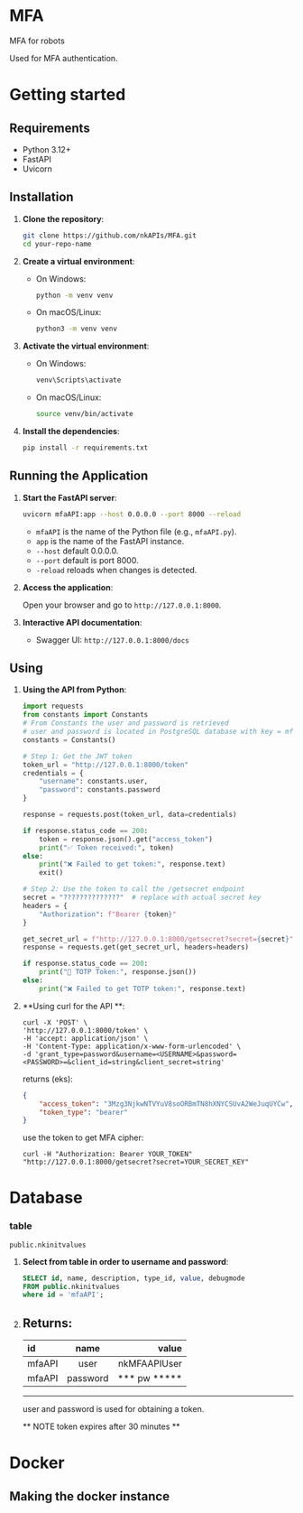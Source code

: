 # MFA
MFA for robots

Used for MFA authentication.

# Getting started

## Requirements

- Python 3.12+
- FastAPI
- Uvicorn

## Installation

1. **Clone the repository**:

    ```sh
    git clone https://github.com/nkAPIs/MFA.git
    cd your-repo-name
    ```

2. **Create a virtual environment**:

    - On Windows:

        ```sh
        python -m venv venv
        ```

    - On macOS/Linux:

        ```sh
        python3 -m venv venv
        ```

3. **Activate the virtual environment**:

    - On Windows:

        ```sh
        venv\Scripts\activate
        ```

    - On macOS/Linux:

        ```sh
        source venv/bin/activate
        ```

4. **Install the dependencies**:

    ```sh
    pip install -r requirements.txt
    ```

## Running the Application

1. **Start the FastAPI server**:

    ```sh
    uvicorn mfaAPI:app --host 0.0.0.0 --port 8000 --reload
    ```

    - `mfaAPI` is the name of the Python file (e.g., `mfaAPI.py`).
    - `app` is the name of the FastAPI instance.
    - `--host` default 0.0.0.0.
    - `--port` default is port 8000.
    - `-reload` reloads when changes is detected.

2. **Access the application**:

    Open your browser and go to `http://127.0.0.1:8000`.

3. **Interactive API documentation**:

    - Swagger UI: `http://127.0.0.1:8000/docs`

## Using

1. **Using the API from Python**:
    ```python
    import requests
    from constants import Constants
    # From Constants the user and password is retrieved
    # user and password is located in PostgreSQL database with key = mfaAPI
    constants = Constants()

    # Step 1: Get the JWT token
    token_url = "http://127.0.0.1:8000/token"
    credentials = {
        "username": constants.user,
        "password": constants.password
    }

    response = requests.post(token_url, data=credentials)

    if response.status_code == 200:
        token = response.json().get("access_token")
        print("✅ Token received:", token)
    else:
        print("❌ Failed to get token:", response.text)
        exit()

    # Step 2: Use the token to call the /getsecret endpoint
    secret = "??????????????"  # replace with actual secret key
    headers = {
        "Authorization": f"Bearer {token}"
    }

    get_secret_url = f"http://127.0.0.1:8000/getsecret?secret={secret}"
    response = requests.get(get_secret_url, headers=headers)

    if response.status_code == 200:
        print("🔑 TOTP Token:", response.json())
    else:
        print("❌ Failed to get TOTP token:", response.text)
    ```
1. **Using curl for the API **:
    ```curl
    curl -X 'POST' \
    'http://127.0.0.1:8000/token' \
    -H 'accept: application/json' \
    -H 'Content-Type: application/x-www-form-urlencoded' \
    -d 'grant_type=password&username=<USERNAME>&password=<PASSWORD>=&client_id=string&client_secret=string'
    ```

    returns (eks):
    ```json
    {
        "access_token": "3Mzg3NjkwNTVYuV8soORBmTN8hXNYCSUvA2WeJuqUYCw",
        "token_type": "bearer"
    }
    ```
    use the token to get MFA cipher:
    ```curl
    curl -H "Authorization: Bearer YOUR_TOKEN" "http://127.0.0.1:8000/getsecret?secret=YOUR_SECRET_KEY"
    ```
# Database
### table
    public.nkinitvalues

1. **Select from table in order to username and password**:
    ```sql
    SELECT id, name, description, type_id, value, debugmode
	FROM public.nkinitvalues 
    where id = 'mfaAPI';
    ```
2. **Returns**:
    ---
    | id          | name        | value         |
    | :---        |    :----:   |          ---: |
    | mfaAPI      | user        | nkMFAAPIUser  |
    | mfaAPI      | password    | *** pw *****  |
    ---
    user and password is used for obtaining a token.

    ** NOTE token expires after 30 minutes **

# Docker

## Making the docker instance
